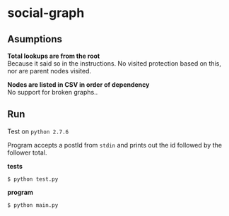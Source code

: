 # social-graph

## Asumptions
**Total lookups are from the root**</br>
Because it said so in the instructions. No visited protection based on this, nor are parent
nodes visited.

**Nodes are listed in CSV in order of dependency**</br>
No support for broken graphs..

## Run

Test on ```python 2.7.6```

Program accepts a postId from ```stdin``` and prints out the id followed by the follower total.

**tests**
```
$ python test.py
```

**program**
```
$ python main.py
```
